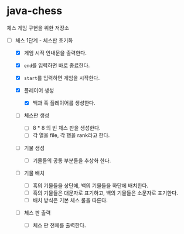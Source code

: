 # java-chess
체스 게임 구현을 위한 저장소

- [ ] 체스 1단계 - 체스판 초기화

  - [x] 게임 시작 안내문을 출력한다.

  - [x] `end`를 입력하면 바로 종료한다.

  - [x] `start`를 입력하면 게임을 시작한다.

  - [x] 플레이어 생성
    
    - [x] 백과 흑 플레이어를 생성한다.

  - [ ] 체스판 생성
    
    - [ ] 8 * 8 의 빈 체스 판을 생성한다.
    - [ ] 각 열을 file, 각 행을 rank라고 한다.
  
  - [ ] 기물 생성
    - [ ] 기물들의 공통 부분들을 추상화 한다.

  - [ ] 기물 배치
    
    - [ ] 흑의 기물들을 상단에, 백의 기물들을 하단에 배치한다.
    - [ ] 흑의 기물들은 대문자로 표기하고, 백의 기물들은 소문자로 표기한다.
    - [ ] 배치 방식은 기본 체스 룰을 따른다.

  - [ ] 체스 판 출력
    
    - [ ] 체스 판 전체를 출력한다.